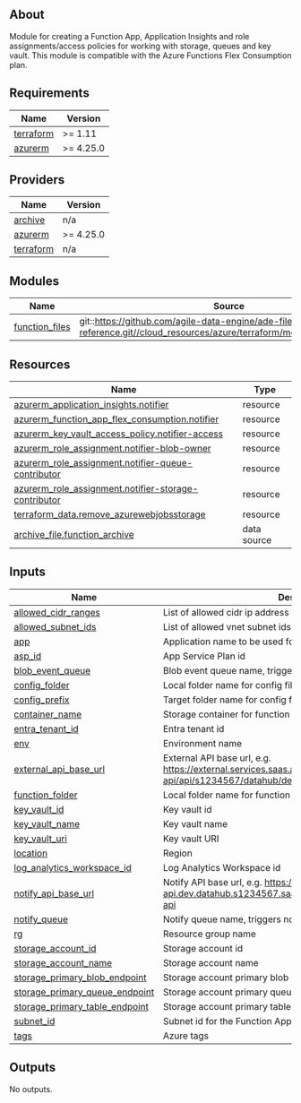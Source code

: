 <!-- BEGIN_TF_DOCS -->


## About

Module for creating a Function App, Application Insights and role assignments/access policies for working with storage, queues and key vault.
This module is compatible with the Azure Functions Flex Consumption plan.

## Requirements

| Name | Version |
|------|---------|
| <a name="requirement_terraform"></a> [terraform](#requirement\_terraform) | >= 1.11 |
| <a name="requirement_azurerm"></a> [azurerm](#requirement\_azurerm) | >= 4.25.0 |

## Providers

| Name | Version |
|------|---------|
| <a name="provider_archive"></a> [archive](#provider\_archive) | n/a |
| <a name="provider_azurerm"></a> [azurerm](#provider\_azurerm) | >= 4.25.0 |
| <a name="provider_terraform"></a> [terraform](#provider\_terraform) | n/a |

## Modules

| Name | Source | Version |
|------|--------|---------|
| <a name="module_function_files"></a> [function\_files](#module\_function\_files) | git::https://github.com/agile-data-engine/ade-file-notifier-reference.git//cloud_resources/azure/terraform/modules/function_files | dev_azure_4_2025 |

## Resources

| Name | Type |
|------|------|
| [azurerm_application_insights.notifier](https://registry.terraform.io/providers/hashicorp/azurerm/latest/docs/resources/application_insights) | resource |
| [azurerm_function_app_flex_consumption.notifier](https://registry.terraform.io/providers/hashicorp/azurerm/latest/docs/resources/function_app_flex_consumption) | resource |
| [azurerm_key_vault_access_policy.notifier-access](https://registry.terraform.io/providers/hashicorp/azurerm/latest/docs/resources/key_vault_access_policy) | resource |
| [azurerm_role_assignment.notifier-blob-owner](https://registry.terraform.io/providers/hashicorp/azurerm/latest/docs/resources/role_assignment) | resource |
| [azurerm_role_assignment.notifier-queue-contributor](https://registry.terraform.io/providers/hashicorp/azurerm/latest/docs/resources/role_assignment) | resource |
| [azurerm_role_assignment.notifier-storage-contributor](https://registry.terraform.io/providers/hashicorp/azurerm/latest/docs/resources/role_assignment) | resource |
| [terraform_data.remove_azurewebjobsstorage](https://registry.terraform.io/providers/hashicorp/terraform/latest/docs/resources/data) | resource |
| [archive_file.function_archive](https://registry.terraform.io/providers/hashicorp/archive/latest/docs/data-sources/file) | data source |

## Inputs

| Name | Description | Type | Default | Required |
|------|-------------|------|---------|:--------:|
| <a name="input_allowed_cidr_ranges"></a> [allowed\_cidr\_ranges](#input\_allowed\_cidr\_ranges) | List of allowed cidr ip address ranges | `list(string)` | n/a | yes |
| <a name="input_allowed_subnet_ids"></a> [allowed\_subnet\_ids](#input\_allowed\_subnet\_ids) | List of allowed vnet subnet ids | `list(string)` | n/a | yes |
| <a name="input_app"></a> [app](#input\_app) | Application name to be used for resource naming | `string` | n/a | yes |
| <a name="input_asp_id"></a> [asp\_id](#input\_asp\_id) | App Service Plan id | `string` | n/a | yes |
| <a name="input_blob_event_queue"></a> [blob\_event\_queue](#input\_blob\_event\_queue) | Blob event queue name, triggers source file queuing | `string` | n/a | yes |
| <a name="input_config_folder"></a> [config\_folder](#input\_config\_folder) | Local folder name for config files | `string` | n/a | yes |
| <a name="input_config_prefix"></a> [config\_prefix](#input\_config\_prefix) | Target folder name for config files | `string` | n/a | yes |
| <a name="input_container_name"></a> [container\_name](#input\_container\_name) | Storage container for function files | `string` | n/a | yes |
| <a name="input_entra_tenant_id"></a> [entra\_tenant\_id](#input\_entra\_tenant\_id) | Entra tenant id | `string` | n/a | yes |
| <a name="input_env"></a> [env](#input\_env) | Environment name | `string` | n/a | yes |
| <a name="input_external_api_base_url"></a> [external\_api\_base\_url](#input\_external\_api\_base\_url) | External API base url, e.g. https://external.services.saas.agiledataengine.com/external-api/api/s1234567/datahub/dev | `string` | n/a | yes |
| <a name="input_function_folder"></a> [function\_folder](#input\_function\_folder) | Local folder name for function files | `string` | n/a | yes |
| <a name="input_key_vault_id"></a> [key\_vault\_id](#input\_key\_vault\_id) | Key vault id | `string` | n/a | yes |
| <a name="input_key_vault_name"></a> [key\_vault\_name](#input\_key\_vault\_name) | Key vault name | `string` | n/a | yes |
| <a name="input_key_vault_uri"></a> [key\_vault\_uri](#input\_key\_vault\_uri) | Key vault URI | `string` | n/a | yes |
| <a name="input_location"></a> [location](#input\_location) | Region | `string` | n/a | yes |
| <a name="input_log_analytics_workspace_id"></a> [log\_analytics\_workspace\_id](#input\_log\_analytics\_workspace\_id) | Log Analytics Workspace id | `string` | n/a | yes |
| <a name="input_notify_api_base_url"></a> [notify\_api\_base\_url](#input\_notify\_api\_base\_url) | Notify API base url, e.g. https://external-api.dev.datahub.s1234567.saas.agiledataengine.com:443/notify-api | `string` | n/a | yes |
| <a name="input_notify_queue"></a> [notify\_queue](#input\_notify\_queue) | Notify queue name, triggers notifying | `string` | n/a | yes |
| <a name="input_rg"></a> [rg](#input\_rg) | Resource group name | `string` | n/a | yes |
| <a name="input_storage_account_id"></a> [storage\_account\_id](#input\_storage\_account\_id) | Storage account id | `string` | n/a | yes |
| <a name="input_storage_account_name"></a> [storage\_account\_name](#input\_storage\_account\_name) | Storage account name | `string` | n/a | yes |
| <a name="input_storage_primary_blob_endpoint"></a> [storage\_primary\_blob\_endpoint](#input\_storage\_primary\_blob\_endpoint) | Storage account primary blob endpoint | `string` | n/a | yes |
| <a name="input_storage_primary_queue_endpoint"></a> [storage\_primary\_queue\_endpoint](#input\_storage\_primary\_queue\_endpoint) | Storage account primary queue endpoint | `string` | n/a | yes |
| <a name="input_storage_primary_table_endpoint"></a> [storage\_primary\_table\_endpoint](#input\_storage\_primary\_table\_endpoint) | Storage account primary table endpoint | `string` | n/a | yes |
| <a name="input_subnet_id"></a> [subnet\_id](#input\_subnet\_id) | Subnet id for the Function App vnet configuration | `string` | n/a | yes |
| <a name="input_tags"></a> [tags](#input\_tags) | Azure tags | `map(string)` | n/a | yes |

## Outputs

No outputs.

<!-- END_TF_DOCS -->